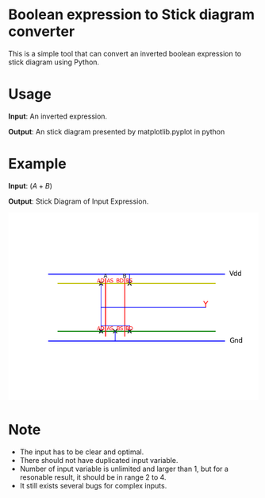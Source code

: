# Boolean expression to Stick diagram converter

This is a simple tool that can convert an inverted boolean expression to stick diagram using Python.

# Usage

**Input**: An inverted expression.

**Output**: An stick diagram presented by matplotlib.pyplot in python

# Example

**Input**: $(A+B)$

**Output**: Stick Diagram of Input Expression.

![example](Demo/result_1.png)

# Note

- The input has to be clear and optimal.
- There should not have duplicated input variable.
- Number of input variable is unlimited and larger than 1, but for a resonable result, it should be in range 2 to 4.
- It still exists several bugs for complex inputs.



